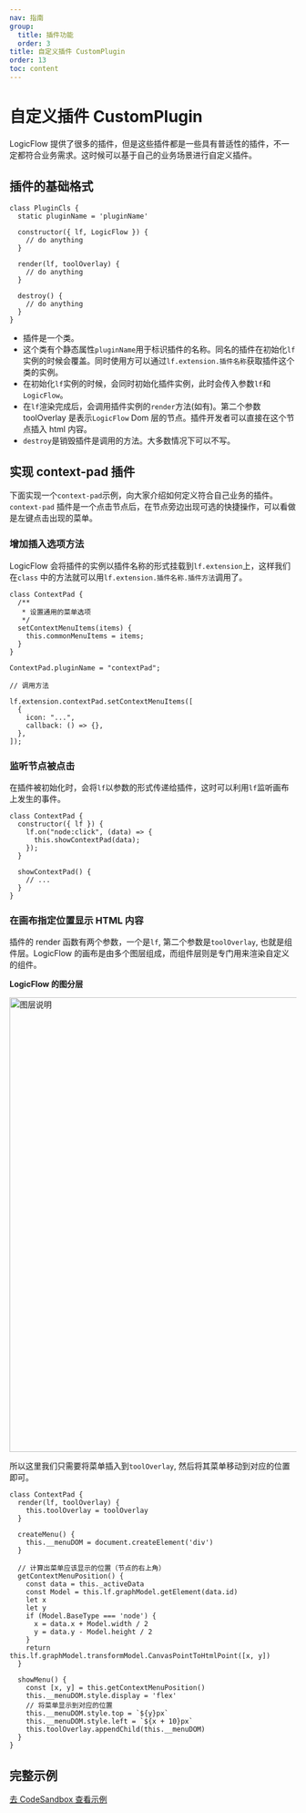 ```yaml
---
nav: 指南
group:
  title: 插件功能
  order: 3
title: 自定义插件 CustomPlugin
order: 13
toc: content
---
```


# 自定义插件 CustomPlugin

LogicFlow 提供了很多的插件，但是这些插件都是一些具有普适性的插件，不一定都符合业务需求。这时候可以基于自己的业务场景进行自定义插件。

## 插件的基础格式

```tsx | pure
class PluginCls {
  static pluginName = 'pluginName'

  constructor({ lf, LogicFlow }) {
    // do anything
  }

  render(lf, toolOverlay) {
    // do anything
  }

  destroy() {
    // do anything
  }
}
```

- 插件是一个类。
- 这个类有个静态属性`pluginName`用于标识插件的名称。同名的插件在初始化`lf`
  实例的时候会覆盖。同时使用方可以通过`lf.extension.插件名称`获取插件这个类的实例。
- 在初始化`lf`实例的时候，会同时初始化插件实例，此时会传入参数`lf`和`LogicFlow`。
- 在`lf`渲染完成后，会调用插件实例的`render`方法(如有)。第二个参数 toolOverlay 是表示`LogicFlow` Dom
  层的节点。插件开发者可以直接在这个节点插入 html 内容。
- `destroy`是销毁插件是调用的方法。大多数情况下可以不写。

## 实现 context-pad 插件

下面实现一个`context-pad`示例，向大家介绍如何定义符合自己业务的插件。`context-pad`
插件是一个点击节点后，在节点旁边出现可选的快捷操作，可以看做是左键点击出现的菜单。

### 增加插入选项方法

LogicFlow 会将插件的实例以插件名称的形式挂载到`lf.extension`上，这样我们在`class`
中的方法就可以用`lf.extension.插件名称.插件方法`调用了。

```tsx | pure
class ContextPad {
  /**
   * 设置通用的菜单选项
   */
  setContextMenuItems(items) {
    this.commonMenuItems = items;
  }
}

ContextPad.pluginName = "contextPad";

// 调用方法

lf.extension.contextPad.setContextMenuItems([
  {
    icon: "...",
    callback: () => {},
  },
]);
```

### 监听节点被点击

在插件被初始化时，会将`lf`以参数的形式传递给插件，这时可以利用`lf`监听画布上发生的事件。

```tsx | pure
class ContextPad {
  constructor({ lf }) {
    lf.on("node:click", (data) => {
      this.showContextPad(data);
    });
  }

  showContextPad() {
    // ...
  }
}
```

### 在画布指定位置显示 HTML 内容

插件的 render 函数有两个参数，一个是`lf`, 第二个参数是`toolOverlay`, 也就是组件层。LogicFlow
的画布是由多个图层组成，而组件层则是专门用来渲染自定义的组件。

**LogicFlow 的图分层**

<img src="../../../public/overlay.png" alt="图层说明" width="798">

所以这里我们只需要将菜单插入到`toolOverlay`, 然后将其菜单移动到对应的位置即可。

```tsx | pure
class ContextPad {
  render(lf, toolOverlay) {
    this.toolOverlay = toolOverlay
  }

  createMenu() {
    this.__menuDOM = document.createElement('div')
  }

  // 计算出菜单应该显示的位置（节点的右上角）
  getContextMenuPosition() {
    const data = this._activeData
    const Model = this.lf.graphModel.getElement(data.id)
    let x
    let y
    if (Model.BaseType === 'node') {
      x = data.x + Model.width / 2
      y = data.y - Model.height / 2
    }
    return this.lf.graphModel.transformModel.CanvasPointToHtmlPoint([x, y])
  }

  showMenu() {
    const [x, y] = this.getContextMenuPosition()
    this.__menuDOM.style.display = 'flex'
    // 将菜单显示到对应的位置
    this.__menuDOM.style.top = `${y}px`
    this.__menuDOM.style.left = `${x + 10}px`
    this.toolOverlay.appendChild(this.__menuDOM)
  }
}
```

## 完整示例

<a href="https://codesandbox.io/embed/logicflow-base22-rl301?fontsize=14&hidenavigation=1&theme=dark&view=preview" target="_blank"> 去 CodeSandbox 查看示例</a>
